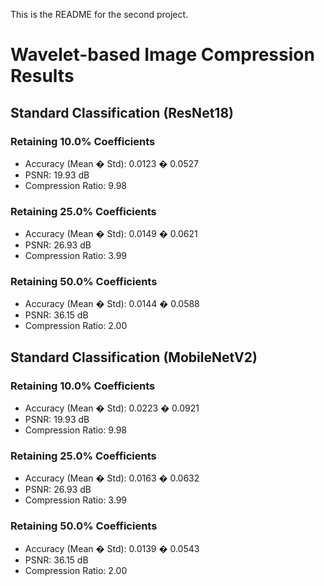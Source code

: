 This is the README for the second project.

# Wavelet-based Image Compression Results

## Standard Classification (ResNet18)
### Retaining 10.0% Coefficients
- Accuracy (Mean � Std): 0.0123 � 0.0527
- PSNR: 19.93 dB
- Compression Ratio: 9.98

### Retaining 25.0% Coefficients
- Accuracy (Mean � Std): 0.0149 � 0.0621
- PSNR: 26.93 dB
- Compression Ratio: 3.99

### Retaining 50.0% Coefficients
- Accuracy (Mean � Std): 0.0144 � 0.0588
- PSNR: 36.15 dB
- Compression Ratio: 2.00

## Standard Classification (MobileNetV2)
### Retaining 10.0% Coefficients
- Accuracy (Mean � Std): 0.0223 � 0.0921
- PSNR: 19.93 dB
- Compression Ratio: 9.98

### Retaining 25.0% Coefficients
- Accuracy (Mean � Std): 0.0163 � 0.0632
- PSNR: 26.93 dB
- Compression Ratio: 3.99

### Retaining 50.0% Coefficients
- Accuracy (Mean � Std): 0.0139 � 0.0543
- PSNR: 36.15 dB
- Compression Ratio: 2.00
